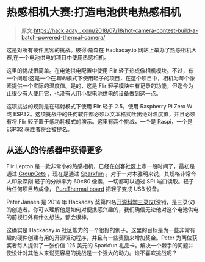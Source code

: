 # 热感相机大赛:打造电池供电热感相机

> 原文:[https://hack aday . com/2018/07/18/hot-camera-contest-build-a-batch-powered-thermal-camera/](https://hackaday.com/2018/07/18/hot-camera-contest-build-a-battery-powered-thermal-camera/)

这是对所有硬件黑客的挑战。彼得·詹森在 Hackaday.io 网站上举办了热感相机大赛,在一个电池供电的项目中使用热感相机。

这里的挑战很简单。在电池供电配置中使用 Flir 轻子热成像相机模块。不过，有一个问题:这是一个在*辐射*模式下使用轻子的项目，在这个项目中，相机为每个像素提供一个实际的温度值。是的，这是 Flir 轻子模块中有记录的功能，但迄今为止很少有人使用它，也没有人用小型电池供电的设备做到这一点。

这项挑战的规则是在辐射模式下使用 Flir 轻子 2.5，使用 Raspberry Pi Zero W 或 ESP32。这项挑战中的任何软件都必须以文本格式吐出绝对温度值，并且必须有将 Flir 轻子置于低功耗模式的演示。这里有两个挑战，一个是 Raspi，一个是 ESP32 获胜者将会被提名。

## 从迷人的传感器中获得更多

Flir Lepton 是一款非常小的热感相机，已经在创客社区上市一段时间了，最初是通过 [GroupGets](https://groupgets.com/) ，现在是通过 [Sparkfun](https://www.sparkfun.com/products/14654) 。对于一对本雅明来说，其规格非常令人印象深刻:轻子的分辨率为 60×80 像素，一切都可以通过 SPI 端口读取。轻子给任何项目热成像， [PureThermal board](https://www.sparkfun.com/products/14654) 把轻子变成 USB 设备。

Peter Jansen 是 2014 年 Hackaday 奖第四名[开源科学三录仪](https://hackaday.io/project/1395-open-source-science-tricorder)(没错，是三录仪)的创造者。你可以理解他是如何对便携感兴趣的，我们确信无论他对这个电池供电的前视红外有什么想法，都会很棒。

这确实是 Hackaday.io 社区能力的一个很好的例子。这里的目标是为一些非常有趣的硬件创建有用的开源驱动程序，并且有一些奖励来增加奖金。Peter 为两位获奖者每人提供了一张价值 125 美元的 Sparkfun 礼品卡。解决一个棘手的问题并使设计对其他人来说更容易的挑战是一个强大的动力。谁不喜欢挑战呢？